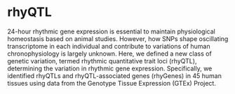 # rhyQTL
24-hour rhythmic gene expression is essential to maintain physiological homeostasis based on animal studies. However, how SNPs shape oscillating transcriptome in each individual and contribute to variations of human chronophysiology is largely unknown. Here, we defined a new class of genetic variation, termed rhythmic quantitative trait loci (rhyQTL), determining the variation in rhythmic gene expression. Specifically, we identified rhyQTLs and rhyQTL-associated genes (rhyGenes) in 45 human tissues using data from the Genotype Tissue Expression (GTEx) Project.
